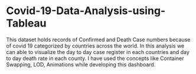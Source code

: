 # Covid-19-Data-Analysis-using-Tableau

   This dataset holds records of Confirmed and Death Case numbers because of covid 19 categorized by countries across the world. In this analysis we can able to visualize the day to day case register in each countries and day to day death rate in each county. I have used the concepts like Container Swapping, LOD, Animations while developing this dashboard.
   
